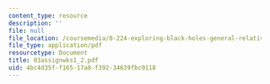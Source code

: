 ```yaml
---
content_type: resource
description: ''
file: null
file_location: /coursemedia/8-224-exploring-black-holes-general-relativity-astrophysics-spring-2003/4bc4d35ff16517a8f39234639fbc9118_03assignwks1_2.pdf
file_type: application/pdf
resourcetype: Document
title: 03assignwks1_2.pdf
uid: 4bc4d35f-f165-17a8-f392-34639fbc9118
---
```

